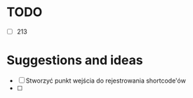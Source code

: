 # TODO 
- [ ] 213

# Suggestions and ideas
- [ ] Stworzyć punkt wejścia do rejestrowania shortcode'ów
- [ ] 